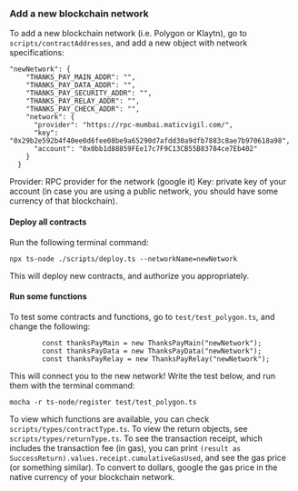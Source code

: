 
### Add a new blockchain network

To add a new blockchain network (i.e. Polygon or Klaytn), go to `scripts/contractAddresses`, and add a new object with network specifications:
```
"newNetwork": {
    "THANKS_PAY_MAIN_ADDR": "",
    "THANKS_PAY_DATA_ADDR": "",
    "THANKS_PAY_SECURITY_ADDR": "",
    "THANKS_PAY_RELAY_ADDR": "",
    "THANKS_PAY_CHECK_ADDR": "",
    "network": {
      "provider": "https://rpc-mumbai.maticvigil.com/",
      "key": "0x29b2e592b4f40ee0d6fee08be9a65290d7afdd30a9dfb7883c8ae7b970618a98",
      "account": "0x0bb1d88859FEe17c7F9C13CB55B83784ce7Eb402"
    }
  }
```
Provider: RPC provider for the network (google it)
Key: private key of your account (in case you are using a public network, you should have some currency of that blockchain).


#### Deploy all contracts 

Run the following terminal command: 

```
npx ts-node ./scripts/deploy.ts --networkName=newNetwork
```
This will deploy new contracts, and authorize you appropriately.

#### Run some functions
To test some contracts and functions, go to `test/test_polygon.ts`, and change the following:
```
        const thanksPayMain = new ThanksPayMain("newNetwork");
        const thanksPayData = new ThanksPayData("newNetwork");
        const thanksPayRelay = new ThanksPayRelay("newNetwork");
```
This will connect you to the new network! Write the test below, and run them with the terminal command:

```
mocha -r ts-node/register test/test_polygon.ts
```

To view which functions are available, you can check `scripts/types/contractType.ts`. To view the return objects, see `scripts/types/returnType.ts`. To see the transaction receipt, which includes the transaction fee (in gas), you can print `(result as SuccessReturn).values.receipt.cumulativeGasUsed`, and see the gas price (or something similar). To convert to dollars, google the gas price in the native currency of your blockchain network.